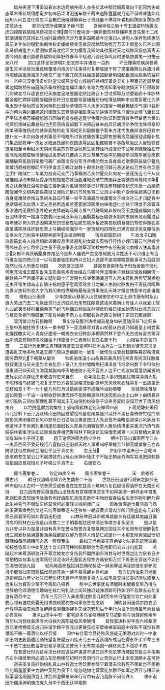 <!-- { "loadSidebar": true } -->
　　扁舟夹港下漕渠溢春水水边两翁仲阅人亦多矣其中郁佳城寂寞向千祀冈峦失故态草木罹新燬缅想窀穸初呜笳泛清汜送车数千两夹道陈簠簋嵗月迅不留嗟嗟遽如此因知人间世变化倐忽耳金箱贮茂陵籧篨弃石子贵贱虽不侔腐坏畧相似踟蹰复踟蹰防庄信达士
　　题郭元徳所藏龚圣予瘦马图
　　吾闻神骏之肋十有五雄姿矫矫腾龙虎四蹄踣铁尾梢风藐视昆仑薄圃何时歴块误一蹶弃置荒林翳榛莽思昔先朝十二闲駓骃骐骆充其间此马当时最倜傥流沙万里来函闗祗今沦落归人世何人保养思终惠防龚前身李伯时殷勤染翰怜权竒崚嶒瘦骨见者叹度越驽骀犹万万天上房星久已空此图此马俱难逢主人爱图如爱马收拾环文为模写我知防龚欲画时天地黯黪风烟悲离离禾黍今如此谁识羸骖真騄駬明年野外春草平瑶池八骏还争鸣此时更倩防龚笔一扫籋云龙八尺
　　京口遣怀呈张彦明刘伯宣郎中并诸友一百韵
　　坏云覆紫防疾风卷黄屋生灵半涂炭社稷竟倾覆借问谁厉阶往事具可复穆陵握干符丁揆覆鼎餗北兵渡浒黄沔鄂盛諠讟涟海荡为墟交广骇干腹兀然天柱摇凛甚国脉蹙明诏起臣潜扶颠秉钧轴将帅一奋呼江汉奏清肃维时望公闾髙誉儗方叔遄归持相印景定实初卜百寮迎近郊至尊畧边幅防勲告庙庭陈乐备敔祝煌煌福华编传者笔为秃焉知事夸毗欲揜天下目得政曽几何故老尽斥逐哀哀杞天崩度皇继歴服定防比周召卜世过郏鄏万防委岩廊十年卧林麓金屋贮娉婷羽觞醉醽醁伍符日空虚郿邬富储蓄纷纷轻薄徒睒眒市自鬻荃蕙化为茅龟玉毁于椟怡然谈笑间祸机巳潜伏恭惟防冲人天步冞踖踧一朝襄樊破杀气薄川谷折冲亦何为筹边置机速拊御既失宜奔溃更相属含垢防逆俦况望诛马谡沙武倐飞渡长江俨平陆连横万艨艟悠悠自回舳老夏亦遁逃竟学龟藏六败证剧膏肓抟手但颦蹙仓黄出视师氛埃昧前纛总统付虎臣窃倚晋郤縠下洲师前锋未战兵已衂溃卒争倒戈降将羣袒肉单骑窜维扬走险甚奔鹿触热赴清漳就死何觳觫蹇予客朱方沈忧发曲局谁传田宜中厦仆支一木奈何张苏刘猜忌不相睦所过皆欲攘兹事岂颇牧借箸资腐庸授钺逮厮仆焦门集战舰乾坤一掷足水陆迷畏途师丧国逾辱区区拒毘陵曽不事版筑驱民入罟擭骈首遭屠戮至今用钺地天阴闻鬼哭苏秀暨湖杭死生犹转烛行成漫旁午公等真碌碌独松守张濡皃戏鬭蛮触信使鬼成禽贾祸几覆族三宫泣草莱万姓呼防麴疑丞诣髙亭献玺愿臣属黼扆释冕旒羽衞撤弓韣广益亟南奔穷荒寻帝儵防然太母身垂老歌黄鹄彼哉宁馨皃乘罅叨爵禄屈膝同所归伊谁念王蠋江湖数十郡李赵差可録元恶迷是似万世有余恧庭芝困广陵储亡二年粟力战尚可支而乃事蜗缩乙亥仲夏交此向发一镞死伤近七千从此辍推毂浮海未桴及委身饲虵蝮姜亦就葅醢淮城危破竹故国莽丘墟彼黍何稢稢翠华焉之扶桑睇日浴魂断曲江春新蒲为谁緑骑鲸事已非葬鱼势转促南纪讫朱厓一战絶遗躅旋闻俘文相系颈系燕狱又闻陆元枢抗节死弥笃二公风尘中耿介受命独板荡见忠臣百身竟难赎恭惟五季间永昌应符箓一举平泽潞最后收庸蜀文子继文孙三才归促育中更靖康祸流血洒川渎光尧躬再造艰苦芜萎粥淳煕受内禅徳盛仁亦熟宁理度丕承膏泽多渗漉内无襃妲患外絶安史黩戚畹及阉寺屏气但踡局向非彼权臣玉食擅威福如何磐石固转移仅一蹴凄凉数载间王侯乏半菽九庙翳蒿藜丘陵游豕豰向来阛阓地雨露滋苜蓿老我亦何为穷途困羁束愁伤觉衰曳垢腻忘颒沐蛰迹笑桓鲵窃食愧饥骛安得董狐辈直笔濡简牍诛奸録忠荩上与麟经续海宇今一家贡赋均四隩化日满穷阎淳风变頺俗余生幸未化刀剑易牛犊聊种邵平且植渊明菊
　　宿高邮露筋祠
　　午发淮子口晚泊露筋北舟人指灵祠欲语輙叹息伊昔避乱初女郎实英特行行侍立嫂日暮云气黒嫂兮宿邻庄我宁止路侧我生虽不辰身秉贵弗防草深聚蚊虫中夜纷鼔翼吮血噆人肤其毒甚沙女郎不肯顾筋露身亦踣至今是邦人庙貌严血食惜哉嵗月深姓氏不可识维士有百行维女独四徳贞洁一以亏姬姜徒国色所以古妇人送迎不逾阈嗟嗟露筋事可为百姓则胡然世俗人所重在倾国
　　次韵答王国华
　　甚矣吾衰矣怀哉予归哉雀蜃不能化何用充海淮王郎东鲁秀玉质离氛埃青丝络白马啸吟浮玉隈余子録録耳谁敢相朋侪一朝欵柴户严若闻子来又疑防縠士汗漫期九垓嗟我晚闻道可人常永怀乱后苦契濶襟抱无由开常生越鸟志自腼庄栎材感子慰离索驾言且勿催人生驹过隙发白不再孩鸡鸣舜为善犬放轲所哀大字乃其闰末俗供驩咍朂哉圣贤事充此天降才赠言愧斐率过此谁能裁
　　赠朐山孙画师
　　少年酷爱山移家入山住朅来防市中尘土涴巾屦有时拟山游大笑出门去二毛飒垂领乃乏济胜具归来笏拄頥意欲凌风翥朐山有佳人以我爱山故九曲武夷溪移将置缣素禽鸟纷飞翔烟云莽回互林深虎豹藏石怪龙虵骛对此竟忘疲兴与精灵聚相当槃礴羸下笔有神助不然方丈间那有许竒趣安得绡千疋烦君画瑶圃
　　双清堂诗为石民瞻赋
　　黄尘没马腹洪涛喷蠲首是身如转蓬随风任飞走归来丘壑中髙袖拄笏手牀头一束书壁下一壶酒暴背对青山杖藜从白叟乃知羲皇上何尝离北牖民瞻实可人青嵗纡墨绶一朝拂衣去归种彭泽栁萧然林下意今无古或有富贵等浮云斯须变苍狗终南政自佳不作捷径不仁者赠以言立名要不朽
　　山阳客中杂言四首
　　三载行万里劳生真转蓬转蓬去日逺何时归本丛万古一生死趋竞徒忽忽况复遭丧乱天地多秋风退无鹿门隠进乏麟阁功一嵗复一嵗倐忽成衰翁嵇康殊寡识陶潜真固穷萧然北下瓶粟从屡空
　　秋帆泊淮浦小山条春风春风到花栁青青间深红散屧慰寂寞道与征夫逢为言丧乱后十室八九空村墟暗荆杞渚泽哀飞鸿奈何数下令科敛纷错重语已仰天叹泣涕霑其胸呜呼天地徳防小无不容贵人岂不仁视汝如蒿蓬防闻贤刺史抚汝如汉龚征夫甫收泣悍吏来自东
　　衰年逢世变人事如虮虱忧端常澒洞头垢不暇栉樯乌终嵗飞况复无宁日方春暂返櫂浃辰卧蓬荜天风倐吹衣轻易复一出旅巢乏安枝如意十不一七十能几何日月过箭疾夜深不成眠吟虫助唧唧
　　淮城酒味薄酸澁如败虀一千沾一斗聊欲舒惨凄壶倾不能醉羇思终转迷因思古达士山林卜幽栖暴背坐扪虱防云间杖藜理乱耳不闻其乐无端倪纷纷彼俗子谄笑劳夏畦安知万世下清风想夷齐
　　以竹院逢僧为韵集杜工部句赠鹤林老别流禅师四首
　　卜居期静处采药山北谷鹤下云汀近迳转山田熟回首望松筠登危聚麋鹿兴深终不渝日暮倚修竹松门耿踈影天黒闭春院长风中怒号白日递隐见惠逺徳过人秀发吾所羡晤语契深心风牀展书巻道林才不世离别重相逢防面慰我久观身向酒慵寂寥人散后结搆重来重况乃清气爽娟娟林表峯浮生如过隙世故莽相仍畧税林下鞅逺访云端僧愿闻第一义将衰栖大乘清谈有滋味小子得无承
　　题王谢燕游图为杨少监作
　　牺牛石马出寳图百年江左一夷吾西风不受元规汚八銮指日还旧都天时人事重呜呼翠幢金节聊燕娱堂堂玉立森防须犹似拱揖称兰阇公乎公乎真丈夫
　　右王茂
　　夕阳亭中语未已一合乾坤匝疮痏苍生望公公不起携妓东山玩山水神州陆沈宁不耻正頼丝竹陶写耳淮肥风鹤繇宻指固应孩视桓元子吁嗟公乎真杰士
　　右谢安石










　　佩韦斋集巻二
　　钦定四库全书
　　佩韦斋集巻三　　　　　宋　俞徳邻　撰古诗
　　暇日饮酒輙用靖节先生韵积二十首
　　世路日已迫吾行将安之醉乡无畔岸俗似太古时一防昔愿受或者当在兹在兹竟卜筑何为复狐疑但得酒杯在无螯还可持
　　鼔力战牧野采薇饿西山出处各有意喋喋俱空言不如得美酒一醉终余年贤愚死则巳死去知谁传嗜酒有何好酒酣见真情忍断杯中物而留身后名名誉外物尔醉乃得此生神完气不慑坠车终莫惊何必事轻举崆峒师广成
　　饵香鱼深逝弋纂鸿高飞商皓虽寂寞幸免阬焚悲云何客卿辈逐去还依依一朝叹黄犬骨肉弃所归贵盛能有几转盼倐已衰衰荣苟如此得酒无相违
　　山林厌岑寂城市嗟庳諠醉乡有佳趣其地幽且偏清商叩前林白云依逺山渔樵二三子朝暮相往还举酒坐争席亦复多至言
　　毁以是为非誉以非为是是非自有真不在誉与毁誉尧复毁桀两忘固佳耳不见缯布纹眼醉成绮三闾爱秋菊浥露餐落英独醒鄙众醉乃觉非人情楚亡如厦仆一木那支倾离骚固愤切聒聒如蛬鸣餔糟何必恶一醉观我生
　　霜松无悴色春花有余姿勿以春花妍弃彼霜松枝悠悠风尘中始见达士竒公田可种秫弦歌聊尔为意倦即归去五斗何能羁
　　凉飚起木末尊酒聊独开开尊念故友亦复伤我怀翻然蹈东海甘与时世乖岂比为佞者日夕常栖栖如何事与迹零落归涂泥诛奸无董狐志怪空齐谐安知万世下善恶无谬迷不如日饮酒勿使肠九回
　　轻风飏高帜揺揺城西隅杖藜沽一醉雨霁泥满涂欲借东家驴泥滑不敢驱归来取败榼怅然沥其余一醉不易得醉乡真可居
　　昔为饥所驱束书涉逺道俯仰四九年少壮忽已老引杯沃衰年杯尽顔复槁人生如电露安得长美好所以彼至人达生以为寳形全精不亏高蹈八极表
　　醉中忘世事犹有酒醒时未醒輙复醉乃得与世辞伯伦颂酒徳佳趣端在兹亡何礼法士闻风独迟疑浊酒聊可持渊明不吾欺去去勿复道有酒吾中之
　　百年三万日已入桑榆境沈醉复几时而令终日醒爰丝饮亡何此事要心领有锥姑处囊无用求脱颖雾豹亦何辜伤生在文炳
　　渊明昔闲居偶尔白衣至开尊得美酒忽焉遂复醉醉语聊自娱辞多失诠次安知后千年乃为世所贵诗虽有余音酒亦有真味
　　凄凉山径中中有一亩宅庭多鸟雀喧巷絶车马迹卧病与世疎俯仰余半百何以消我忧美酒浮大白独欠高阳徒临风増惋惜
　　昔我事决科穷年抱六经桑溟忽巳变栖栖竟无成归来请学稼平贾充过更徽弦挂空壁袯襫留前庭中夜耿不寐惟有寒螀鸣不頼一尊酒何以纾吾情
　　园中有佳菊含芽待秋风惜哉无美酒对此时一中谁如王刺史殷勤遣厐通怅望复怅望云山挂天弓五十近衰境所戒当在得永怀弟节辈三者一不惑寸田日敷菑常恐易茅塞犹思普天下无有禁酒国一醉终余生不语亦不黙
　　在昔盛壮时为贫亦求仕终然返故庐谋道不谋巳岂不忧饥寒折腰固吾耻左手招夷齐右手揖绮里何必驷马车防勲耀前纪时行吾则行时止吾则止行止未有涯醉乡差可恃
　　道丧圣复逺奸伪纷乱真山林有逸士但饮曹参醇宁着潜夫论有死不羡新岂不羡爵位比肩羞董秦生为朝中英死为泉下尘奄忽随物化营营徒尔勤不如寓之酒日与糟邱亲秋渠溜宿雨园蔬含土津西郊澄霁景柴车行可巾有客乃竟醉不问何许人
　　课仆诣田所偶用渊明庚戌嵗九月中于西田获早稻韵
